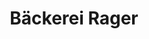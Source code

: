 ---
title: "Bäckerei Rager"
url: /augsburg/baeckerei-rager-buergermeister-bohl-strasse/
shop: Bäckerei
---